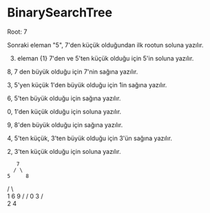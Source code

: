 # BinarySearchTree
Root: 7 

Sonraki eleman "5", 7'den küçük olduğundan ilk rootun soluna yazılır.

3. eleman {1} 7'den ve 5'ten küçük olduğu için 5'in soluna yazılır.

8, 7 den büyük olduğu için 7'nin sağına yazılır.

3, 5'yen küçük 1'den büyük olduğu için 1in sağına yazılır.

6, 5'ten büyük olduğu için sağına yazılır.

0, 1'den küçük olduğu için soluna yazılır.

9, 8'den büyük olduğu için sağına yazılır.

4, 5'ten küçük, 3'ten büyük olduğu için 3'ün sağına yazılır.

2, 3'ten küçük olduğu için soluna yazılır.

       7
      / \
    5     8 
   /   \    \
  1     6    9
 /     /
0     3
     /  \
    2     4 
